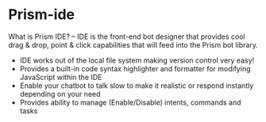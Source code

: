 # Prism-ide
What is Prism IDE? – IDE is the front-end bot designer that provides cool drag & drop, point & click capabilities that will feed into the Prism bot library.
-	IDE works out of the local file system making version control very easy!
-	Provides a built-in code syntax highlighter and formatter for modifying JavaScript within the IDE
-	Enable your chatbot to talk slow to make it realistic or respond instantly depending on your need
-	Provides ability to manage (Enable/Disable) intents, commands and tasks

